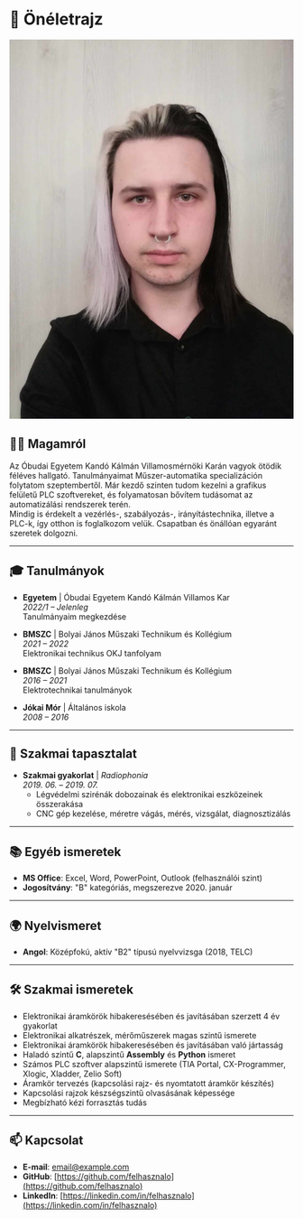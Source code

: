 # 📄 Önéletrajz
![Profilkép](./profile.jpg)
## 🧑‍💼 Magamról
Az Óbudai Egyetem Kandó Kálmán Villamosmérnöki Karán vagyok ötödik féléves hallgató. Tanulmányaimat Műszer-automatika specializáción folytatom szeptembertől. Már kezdő szinten tudom kezelni a grafikus felületű PLC szoftvereket, és folyamatosan bővítem tudásomat az automatizálási rendszerek terén.  
Mindig is érdekelt a vezérlés-, szabályozás-, irányítástechnika, illetve a PLC-k, így otthon is foglalkozom velük. Csapatban és önállóan egyaránt szeretek dolgozni.

---

## 🎓 Tanulmányok
- **Egyetem** | Óbudai Egyetem Kandó Kálmán Villamos Kar  
  *2022/1 – Jelenleg*  
  Tanulmányaim megkezdése

- **BMSZC** | Bolyai János Műszaki Technikum és Kollégium  
  *2021 – 2022*  
  Elektronikai technikus OKJ tanfolyam

- **BMSZC** | Bolyai János Műszaki Technikum és Kollégium  
  *2016 – 2021*  
  Elektrotechnikai tanulmányok

- **Jókai Mór** | Általános iskola  
  *2008 – 2016*

---

## 💼 Szakmai tapasztalat
- **Szakmai gyakorlat** | *Radiophonia*  
  *2019. 06. – 2019. 07.*  
  - Légvédelmi szirénák dobozainak és elektronikai eszközeinek összerakása
  - CNC gép kezelése, méretre vágás, mérés, vizsgálat, diagnosztizálás

---

## 📚 Egyéb ismeretek
- **MS Office**: Excel, Word, PowerPoint, Outlook (felhasználói szint)  
- **Jogosítvány**: "B" kategóriás, megszerezve 2020. január

---

## 🌍 Nyelvismeret
- **Angol**: Középfokú, aktív "B2" típusú nyelvvizsga (2018, TELC)

---

## 🛠️ Szakmai ismeretek
- Elektronikai áramkörök hibakeresésében és javításában szerzett 4 év gyakorlat  
- Elektronikai alkatrészek, mérőműszerek magas szintű ismerete  
- Elektronikai áramkörök hibakeresésében és javításában való jártasság  
- Haladó szintű **C**, alapszintű **Assembly** és **Python** ismeret  
- Számos PLC szoftver alapszintű ismerete (TIA Portal, CX-Programmer, Xlogic, Xladder, Zelio Soft)  
- Áramkör tervezés (kapcsolási rajz- és nyomtatott áramkör készítés)  
- Kapcsolási rajzok készségszintű olvasásának képessége  
- Megbízható kézi forrasztás tudás

---

## 📫 Kapcsolat
- **E-mail**: email@example.com  
- **GitHub**: [https://github.com/felhasznalo](https://github.com/felhasznalo)  
- **LinkedIn**: [https://linkedin.com/in/felhasznalo](https://linkedin.com/in/felhasznalo)
